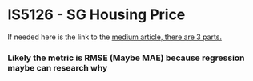 # IS5126 - SG Housing Price
If needed here is the link to the [medium article, there are 3 parts.](https://medium.com/@michael.wy.ong/web-scrape-geospatial-data-analyse-singapores-property-price-part-i-276caba320b)

### Likely the metric is RMSE (Maybe MAE) because regression maybe can research why